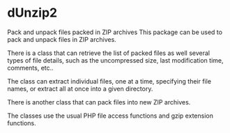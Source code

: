 # dUnzip2
Pack and unpack files packed in ZIP archives
This package can be used to pack and unpack files in ZIP archives.

There is a class that can retrieve the list of packed files as well several types of file details, such as the uncompressed size, last modification time, comments, etc..

The class can extract individual files, one at a time, specifying their file names, or extract all at once into a given directory.

There is another class that can pack files into new ZIP archives.

The classes use the usual PHP file access functions and gzip extension functions.
